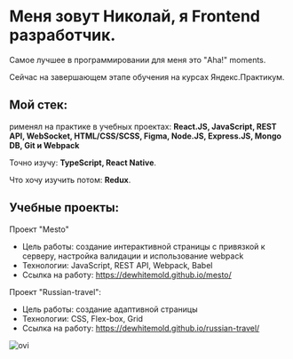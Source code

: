 # Меня зовут Николай, я Frontend разработчик. 

Самое лучшее в программировании для меня это "Aha!" moments.

Сейчас на завершающем этапе обучения на курсах Яндекс.Практикум.

## Мой стек:

рименял на практике в учебных проектах: 
**React.JS, JavaScript, REST API, WebSocket, HTML/CSS/SCSS, Figma, Node.JS, Express.JS, Mongo DB, Git и Webpack** 

Точно изучу:
**TypeScript, React Native**.

Что хочу изучить потом:
**Redux**.

## Учебные проекты: 

Проект "Mesto"
- Цель работы: создание интерактивной страницы с привязкой к серверу, настройка валидации и использование webpack
- Технологии: JavaScript, REST API, Webpack, Babel
- Ссылка на работу: https://dewhitemold.github.io/mesto/

Проект "Russian-travel":
- Цель работы: создание адаптивной страницы
- Технологии: CSS, Flex-box, Grid
- Ссылка на работу: https://dewhitemold.github.io/russian-travel/

<img src="https://github-readme-stats.vercel.app/api/top-langs?username=dewhitemold&show_icons=true&locale=en&layout=compact&theme=chartreuse-dark" alt="ovi" />
